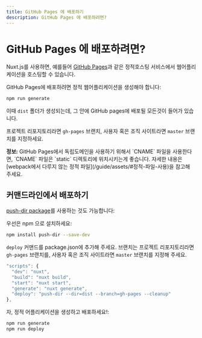 ```yaml
---
title: GitHub Pages 에 배포하기
description: GitHub Pages 에 배포하려면?
---
```


<!-- title: GitHub Pages Deployment -->
<!-- description: How to deploy Nuxt.js on GitHub Pages? -->

<!-- # How to deploy on GitHub Pages? -->

# GitHub Pages 에 배포하려면?

<!-- Nuxt.js gives you the possibility to host your web application on any static hosting like [GitHub Pages](https://pages.github.com/) for example. -->

Nuxt.js를 사용하면, 예를들어 [GitHub Pages](https://pages.github.com/)과 같은 정적호스팅 서비스에서 웹어플리케이션을 호스팅할 수 있습니다.

<!-- To deploy on GitHub Pages, you need to generate your static web application: -->

GitHub Pages에 배포하려면 정적 웹어플리케이션을 생성해야 합니다:

```bash
npm run generate
```

<!-- It will create a `dist` folder with everything inside ready to be deployed on GitHub Pages hosting. -->

이때 `dist` 폴더가 생성되는데, 그 안에 GitHub pages에 배포될 모든것이 들어가 있습니다.

<!-- Branch `gh-pages` for project repository OR branch `master` for user or organization site -->

프로젝트 리포지토리라면 `gh-pages` 브랜치, 사용자 혹은 조직 사이트라면 `master` 브랜치를 지정하세요.

<!-- <p class="Alert Alert--nuxt-green"><b>INFO:</b> If you use a custom domain for your GitHub Pages and put `CNAME` file, it is recommended that CNAME file is put in the `static` directory. [More documentation](/guide/assets#static) about it.</p> -->

<p class="Alert Alert--nuxt-green"><b>정보:</b> GitHub Pages에서 독립도메인을 사용하기 위해서 `CNAME` 파일을 사용한다면, `CNAME` 파일은 `static` 디렉토리에 위치시키는게 좋습니다. 자세한 내용은 [webpack에서 다루지 않는 정적 파일](/guide/assets/#정적-파일-사용)을 참고해 주세요.</p>

<!-- ## Command line deployment -->

## 커맨드라인에서 배포하기

<!-- You can also use [push-dir package](https://github.com/L33T-KR3W/push-dir): -->

[push-dir package](https://github.com/L33T-KR3W/push-dir)를 사용하는 것도 가능합니다:

<!-- First install it via npm: -->

우선은 npm 으로 설치하세요:

```bash
npm install push-dir --save-dev
```

<!-- Add a `deploy` command to your package.json with the branch as `gh-pages` for project repository OR `master` for user or organization site. -->

`deploy` 커맨드를 package.json에 추가해 주세요. 브랜치는 프로젝트 리포지토리라면 `gh-pages` 브랜치를, 사용자 혹은 조직 사이트라면 `master` 브랜치를 지정해 주세요.

```js
"scripts": {
  "dev": "nuxt",
  "build": "nuxt build",
  "start": "nuxt start",
  "generate": "nuxt generate",
  "deploy": "push-dir --dir=dist --branch=gh-pages --cleanup"
},
```

<!-- Then generate and deploy your static application: -->

자, 정적 어플리케이션을 생성하고 배포하세요!:

```bash
npm run generate
npm run deploy
```
